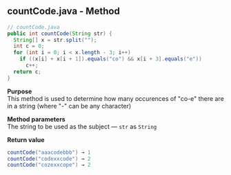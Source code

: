 ## countCode.java - Method

```java
// countCode.java
public int countCode(String str) {
  String[] x = str.split("");
  int c = 0;
  for (int i = 0; i < x.length - 3; i++)
    if ((x[i] + x[i + 1]).equals("co") && x[i + 3].equals("e"))
      c++;
  return c;
}
```

**Purpose**
<br>This method is used to determine how many occurences of "co-e" there are in a string (where "-" can be any character)

**Method parameters**
<br>The string to be used as the subject &mdash; `str` as `String`

**Return value**
```java
countCode("aaacodebbb") → 1
countCode("codexxcode") → 2
countCode("cozexxcope") → 2
```
